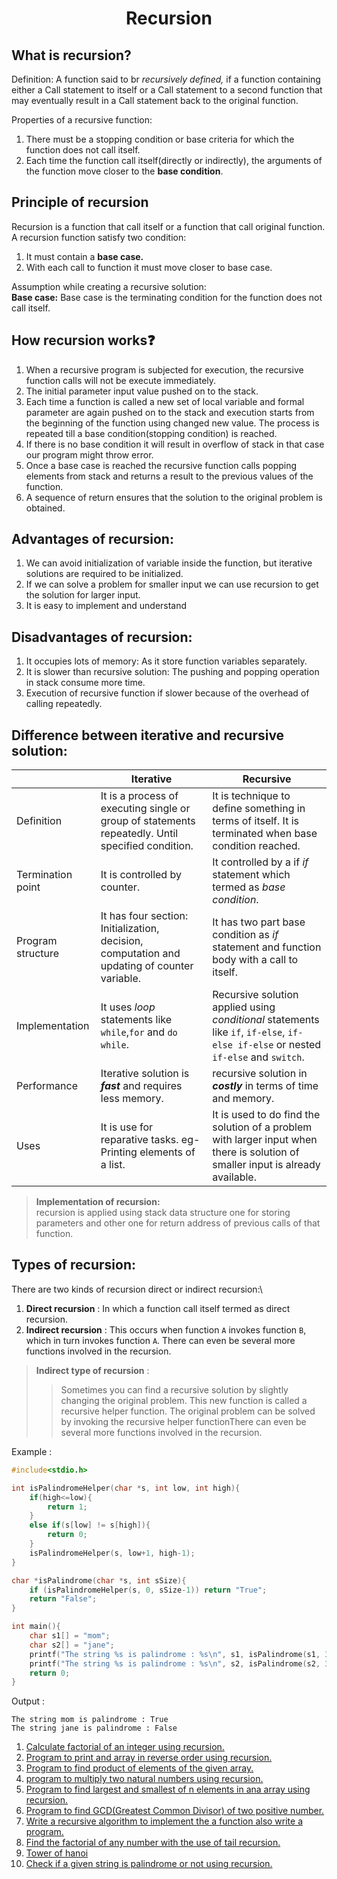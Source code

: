 # <center>__Recursion__</center>

## What is recursion?

Definition:
    A function said to br _recursively defined,_ if a function containing either a Call statement to itself or a Call statement to a second function that may eventually result in a Call statement back to the original function.

Properties of a recursive function:
1. There must be a stopping condition or base criteria for which the function does not call itself.
2. Each time the function call itself(directly or indirectly), the arguments of the function move closer to the __base condition__.


## Principle of recursion 

Recursion is a function that call itself or a function that call original function.\
A recursion function satisfy two condition:
1. It must contain a **base case.**
2. With each call to function it must move closer to base case.

Assumption while creating a recursive solution:\
**Base case:** Base case is the terminating condition for the function does not call itself.

## How recursion works❓

1. When a recursive program is subjected for execution, the recursive function calls will not be execute immediately.
2. The initial parameter input value pushed on to the stack.
3. Each time a function is called a new set of local variable and formal parameter are again pushed on to the stack and execution starts from the beginning of the function using changed new value. The process is repeated till a base condition(stopping condition) is reached.
4. If there is no base condition it will result in overflow of stack in that case our program might throw error.
5. Once a base case is reached the recursive function calls popping elements from stack and returns a result to the previous values of the function.
6. A sequence of return ensures that the solution to the original problem is obtained.

## Advantages of recursion:
1. We can avoid initialization of variable inside the function, but iterative solutions are required to be initialized.
2. If we can solve a problem for smaller input we can use recursion to get the solution for larger input.
3. It is easy to implement and understand 

## Disadvantages of recursion:
1. It occupies lots of memory: As it store function variables separately.
2. It is slower than recursive solution: The pushing and popping operation in stack consume more time. 
3. Execution of recursive function if slower because of the overhead of calling repeatedly.

## Difference between iterative and recursive solution: 
|  | Iterative | Recursive|
|--|-----------|----------|
| Definition | It is a process of executing single or group of statements repeatedly. Until specified condition.| It is technique to define something in terms of itself. It is terminated when base condition reached.|
|Termination point| It is controlled by counter.| It controlled by a if _if_ statement which termed as _base condition_.|
|Program structure | It has four section: Initialization, decision, computation and updating of counter variable.| It has two part base condition as _if_ statement and function body with a call to itself.|
|Implementation| It uses _loop_ statements like `while`,`for` and `do while`.| Recursive solution applied using _conditional_ statements like `if`, `if-else`, `if-else if-else` or nested `if-else` and `switch`.|
|Performance| Iterative solution is __*fast*__ and requires less memory.| recursive solution in __*costly*__ in terms of time and memory.  
|Uses|It is use for reparative tasks. eg- Printing elements of a list.| It is used to do find the solution of a problem with larger input when there is solution of smaller input is already available.|


>**Implementation of recursion:**\
>recursion is applied using stack data structure one for storing parameters and other one for return address of previous calls of that function.

## Types of recursion:
There are two kinds of recursion direct or indirect recursion:\
1. **Direct recursion** : In which a function call itself termed as direct recursion.
2. **Indirect recursion** : This occurs when function
`A` invokes function `B`, which in turn invokes function `A`. There can even be several more functions involved in the recursion.

>**Indirect type of recursion** : 
>>Sometimes you can find a recursive solution by slightly changing the original problem. This new function is called a recursive helper function. The original problem can be solved by invoking the recursive helper functionThere can even be several more functions involved in the recursion. 

Example : 
```c
#include<stdio.h>

int isPalindromeHelper(char *s, int low, int high){
    if(high<=low){
        return 1;
    }
    else if(s[low] != s[high]){
        return 0;
    }
    isPalindromeHelper(s, low+1, high-1);
}

char *isPalindrome(char *s, int sSize){
    if (isPalindromeHelper(s, 0, sSize-1)) return "True";
    return "False";
}

int main(){
    char s1[] = "mom";
    char s2[] = "jane";
    printf("The string %s is palindrome : %s\n", s1, isPalindrome(s1, 3));
    printf("The string %s is palindrome : %s\n", s2, isPalindrome(s2, 3));
    return 0;
}
```

Output :

```
The string mom is palindrome : True
The string jane is palindrome : False
```









1. [Calculate factorial of an integer using recursion.](https://github.com/Yuyi-hao/DSA/blob/main/Recursion/q1.c)
2. [Program to print and array in reverse order using recursion.](https://github.com/Yuyi-hao/DSA/blob/main/Recursion/q2.c)
3. [Program to find product of elements of the given array.](https://github.com/Yuyi-hao/DSA/blob/main/Recursion/q3.c)
4. [program to multiply two natural numbers using recursion.](https://github.com/Yuyi-hao/DSA/blob/main/Recursion/q4.c)
5. [Program to find largest and smallest of n elements in ana array using recursion.](https://github.com/Yuyi-hao/DSA/blob/main/Recursion/q5.c)
6. [Program to find GCD(Greatest Common Divisor) of two positive number.](https://github.com/Yuyi-hao/DSA/blob/main/Recursion/q6.c)
7. [Write a recursive algorithm to implement the a function also write a program.](https://github.com/Yuyi-hao/DSA/blob/main/Recursion/q7.c)
8. [Find the factorial of any number with the use of tail recursion.](https://github.com/Yuyi-hao/DSA/blob/main/Recursion/q8.c)
9. [Tower of hanoi](https://github.com/Yuyi-hao/DSA/blob/main/Recursion/q9.c)
10. [Check if a given string is palindrome or not using recursion.](https://github.com/Yuyi-hao/DSA/blob/main/Recursion/q10.c)

